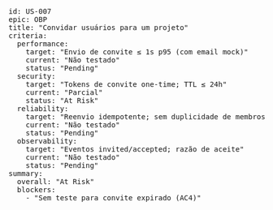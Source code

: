<pre>
id: US-007
epic: OBP
title: "Convidar usuários para um projeto"
criteria:
  performance:
    target: "Envio de convite ≤ 1s p95 (com email mock)"
    current: "Não testado"
    status: "Pending"
  security:
    target: "Tokens de convite one-time; TTL ≤ 24h"
    current: "Parcial"
    status: "At Risk"
  reliability:
    target: "Reenvio idempotente; sem duplicidade de membros"
    current: "Não testado"
    status: "Pending"
  observability:
    target: "Eventos invited/accepted; razão de aceite"
    current: "Não testado"
    status: "Pending"
summary:
  overall: "At Risk"
  blockers:
    - "Sem teste para convite expirado (AC4)"
</pre>
